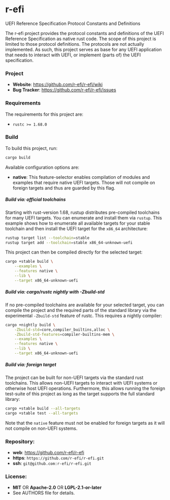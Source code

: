 r-efi
=====

UEFI Reference Specification Protocol Constants and Definitions

The r-efi project provides the protocol constants and definitions of the
UEFI Reference Specification as native rust code. The scope of this project is
limited to those protocol definitions. The protocols are not actually
implemented. As such, this project serves as base for any UEFI application that
needs to interact with UEFI, or implement (parts of) the UEFI specification.

### Project

 * **Website**: <https://github.com/r-efi/r-efi/wiki>
 * **Bug Tracker**: <https://github.com/r-efi/r-efi/issues>

### Requirements

The requirements for this project are:

 * `rustc >= 1.68.0`

### Build

To build this project, run:

```sh
cargo build
```

Available configuration options are:

 * **native**: This feature-selector enables compilation of modules and
               examples that require native UEFI targets. Those will not
               compile on foreign targets and thus are guarded by this flag.

##### Build via: official toolchains

Starting with rust-version 1.68, rustup distributes pre-compiled toolchains for
many UEFI targets. You can enumerate and install them via `rustup`. This
example shows how to enumerate all available targets for your stable toolchain
and then install the UEFI target for the `x86_64` architecture:

```sh
rustup target list --toolchain=stable
rustup target add --toolchain=stable x86_64-unknown-uefi
```

This project can then be compiled directly for the selected target:

```sh
cargo +stable build \
    --examples \
    --features native \
    --lib \
    --target x86_64-unknown-uefi
```

##### Build via: cargo/rustc nightly with -Zbuild-std

If no pre-compiled toolchains are available for your selected target, you can
compile the project and the required parts of the standard library via the
experimental `-Zbuild-std` feature of rustc. This requires a nightly compiler:

```sh
cargo +nightly build \
    -Zbuild-std=core,compiler_builtins,alloc \
    -Zbuild-std-features=compiler-builtins-mem \
    --examples \
    --features native \
    --lib \
    --target x86_64-unknown-uefi
```

##### Build via: foreign target

The project can be built for non-UEFI targets via the standard rust toolchains.
This allows non-UEFI targets to interact with UEFI systems or otherwise host
UEFI operations. Furthermore, this allows running the foreign test-suite of
this project as long as the target supports the full standard library:

```sh
cargo +stable build --all-targets
cargo +stable test --all-targets
```

Note that the `native` feature must not be enabled for foreign targets as it
will not compile on non-UEFI systems.

### Repository:

 - **web**:   <https://github.com/r-efi/r-efi>
 - **https**: `https://github.com/r-efi/r-efi.git`
 - **ssh**:   `git@github.com:r-efi/r-efi.git`

### License:

 - **MIT** OR **Apache-2.0** OR **LGPL-2.1-or-later**
 - See AUTHORS file for details.
